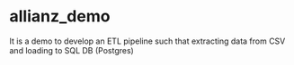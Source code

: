 # allianz_demo

It is a demo to develop an ETL pipeline such that extracting data from CSV and loading to SQL DB (Postgres)
